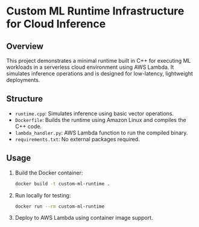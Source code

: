 # Custom ML Runtime Infrastructure for Cloud Inference

## Overview
This project demonstrates a minimal runtime built in C++ for executing ML workloads in a serverless cloud environment using AWS Lambda. It simulates inference operations and is designed for low-latency, lightweight deployments.

## Structure
- `runtime.cpp`: Simulates inference using basic vector operations.
- `Dockerfile`: Builds the runtime using Amazon Linux and compiles the C++ code.
- `lambda_handler.py`: AWS Lambda function to run the compiled binary.
- `requirements.txt`: No external packages required.

## Usage
1. Build the Docker container:
   ```bash
   docker build -t custom-ml-runtime .
   ```

2. Run locally for testing:
   ```bash
   docker run --rm custom-ml-runtime
   ```

3. Deploy to AWS Lambda using container image support.